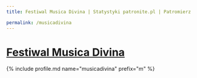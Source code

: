 ```yaml
---
title: Festiwal Musica Divina | Statystyki patronite.pl | Patromierz

permalink: /musicadivina
---
```


# [Festiwal Musica Divina](https://patronite.pl/musicadivina)

{% include profile.md name="musicadivina" prefix="m" %}
